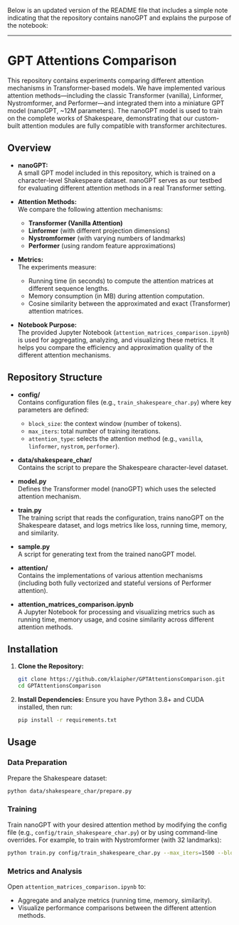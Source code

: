 Below is an updated version of the README file that includes a simple note indicating that the repository contains nanoGPT and explains the purpose of the notebook:

---

# GPT Attentions Comparison

This repository contains experiments comparing different attention mechanisms in Transformer-based models. We have implemented various attention methods—including the classic Transformer (vanilla), Linformer, Nystromformer, and Performer—and integrated them into a miniature GPT model (nanoGPT, ~12M parameters). The nanoGPT model is used to train on the complete works of Shakespeare, demonstrating that our custom-built attention modules are fully compatible with transformer architectures.

## Overview

- **nanoGPT:**  
  A small GPT model included in this repository, which is trained on a character-level Shakespeare dataset. nanoGPT serves as our testbed for evaluating different attention methods in a real Transformer setting.

- **Attention Methods:**  
  We compare the following attention mechanisms:
  - **Transformer (Vanilla Attention)**
  - **Linformer** (with different projection dimensions)
  - **Nystromformer** (with varying numbers of landmarks)
  - **Performer** (using random feature approximations)

- **Metrics:**  
  The experiments measure:
  - Running time (in seconds) to compute the attention matrices at different sequence lengths.
  - Memory consumption (in MB) during attention computation.
  - Cosine similarity between the approximated and exact (Transformer) attention matrices.

- **Notebook Purpose:**  
  The provided Jupyter Notebook (`attention_matrices_comparison.ipynb`) is used for aggregating, analyzing, and visualizing these metrics. It helps you compare the efficiency and approximation quality of the different attention mechanisms.

## Repository Structure

- **config/**  
  Contains configuration files (e.g., `train_shakespeare_char.py`) where key parameters are defined:
  - `block_size`: the context window (number of tokens).
  - `max_iters`: total number of training iterations.
  - `attention_type`: selects the attention method (e.g., `vanilla`, `linformer`, `nystrom`, `performer`).

- **data/shakespeare_char/**  
  Contains the script to prepare the Shakespeare character-level dataset.

- **model.py**  
  Defines the Transformer model (nanoGPT) which uses the selected attention mechanism.

- **train.py**  
  The training script that reads the configuration, trains nanoGPT on the Shakespeare dataset, and logs metrics like loss, running time, memory, and similarity.

- **sample.py**  
  A script for generating text from the trained nanoGPT model.

- **attention/**  
  Contains the implementations of various attention mechanisms (including both fully vectorized and stateful versions of Performer attention).

- **attention_matrices_comparison.ipynb**  
  A Jupyter Notebook for processing and visualizing metrics such as running time, memory usage, and cosine similarity across different attention methods.

## Installation

1. **Clone the Repository:**
   ```bash
   git clone https://github.com/klaipher/GPTAttentionsComparison.git
   cd GPTAttentionsComparison
   ```

2. **Install Dependencies:**
   Ensure you have Python 3.8+ and CUDA installed, then run:
   ```bash
   pip install -r requirements.txt
   ```

## Usage

### Data Preparation
Prepare the Shakespeare dataset:
```bash
python data/shakespeare_char/prepare.py
```

### Training
Train nanoGPT with your desired attention method by modifying the config file (e.g., `config/train_shakespeare_char.py`) or by using command-line overrides. For example, to train with Nystromformer (with 32 landmarks):
```bash
python train.py config/train_shakespeare_char.py --max_iters=1500 --block_size=512 --device='cuda' --attention_type='nystrom'
```

### Metrics and Analysis
Open `attention_matrices_comparison.ipynb` to:
- Aggregate and analyze metrics (running time, memory, similarity).
- Visualize performance comparisons between the different attention methods.
